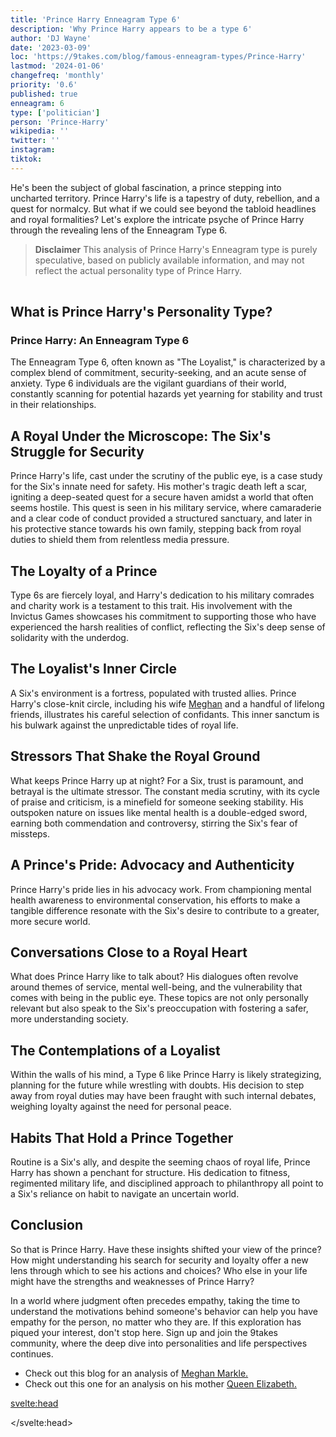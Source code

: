 ```yaml
---
title: 'Prince Harry Enneagram Type 6'
description: 'Why Prince Harry appears to be a type 6'
author: 'DJ Wayne'
date: '2023-03-09'
loc: 'https://9takes.com/blog/famous-enneagram-types/Prince-Harry'
lastmod: '2024-01-06'
changefreq: 'monthly'
priority: '0.6'
published: true
enneagram: 6
type: ['politician']
person: 'Prince-Harry'
wikipedia: ''
twitter: ''
instagram:
tiktok:
---
```


<script>
	import  PopCard  from "../../../lib/components/atoms/PopCard.svelte";
</script>

<p class="firstLetter">He's been the subject of global fascination, a prince stepping into uncharted territory. Prince Harry's life is a tapestry of duty, rebellion, and a quest for normalcy. But what if we could see beyond the tabloid headlines and royal formalities? Let's explore the intricate psyche of Prince Harry through the revealing lens of the Enneagram Type 6.</p>

> **Disclaimer** This analysis of Prince Harry's Enneagram type is purely speculative, based on publicly available information, and may not reflect the actual personality type of Prince Harry.

<div
	style="display: flex;
    justify-content: center;
    margin: 1rem 0;
	"
>
	<PopCard
		image={`/types/6s/${'Prince-Harry'}.webp`}
		showIcon={false}
		enneagramType="6"
		displayText="Prince Harry"
		subtext=""
	/>
</div>

## What is Prince Harry's Personality Type?

### Prince Harry: An Enneagram Type 6

The Enneagram Type 6, often known as "The Loyalist," is characterized by a complex blend of commitment, security-seeking, and an acute sense of anxiety. Type 6 individuals are the vigilant guardians of their world, constantly scanning for potential hazards yet yearning for stability and trust in their relationships.

## A Royal Under the Microscope: The Six's Struggle for Security

Prince Harry's life, cast under the scrutiny of the public eye, is a case study for the Six's innate need for safety. His mother's tragic death left a scar, igniting a deep-seated quest for a secure haven amidst a world that often seems hostile. This quest is seen in his military service, where camaraderie and a clear code of conduct provided a structured sanctuary, and later in his protective stance towards his own family, stepping back from royal duties to shield them from relentless media pressure.

## The Loyalty of a Prince

Type 6s are fiercely loyal, and Harry's dedication to his military comrades and charity work is a testament to this trait. His involvement with the Invictus Games showcases his commitment to supporting those who have experienced the harsh realities of conflict, reflecting the Six's deep sense of solidarity with the underdog.

## The Loyalist's Inner Circle

A Six's environment is a fortress, populated with trusted allies. Prince Harry's close-knit circle, including his wife <a href="/blog/famous-enneagram-types/Meghan-Markle">Meghan</a> and a handful of lifelong friends, illustrates his careful selection of confidants. This inner sanctum is his bulwark against the unpredictable tides of royal life.

## Stressors That Shake the Royal Ground

What keeps Prince Harry up at night? For a Six, trust is paramount, and betrayal is the ultimate stressor. The constant media scrutiny, with its cycle of praise and criticism, is a minefield for someone seeking stability. His outspoken nature on issues like mental health is a double-edged sword, earning both commendation and controversy, stirring the Six's fear of missteps.

## A Prince's Pride: Advocacy and Authenticity

Prince Harry's pride lies in his advocacy work. From championing mental health awareness to environmental conservation, his efforts to make a tangible difference resonate with the Six's desire to contribute to a greater, more secure world.

## Conversations Close to a Royal Heart

What does Prince Harry like to talk about? His dialogues often revolve around themes of service, mental well-being, and the vulnerability that comes with being in the public eye. These topics are not only personally relevant but also speak to the Six's preoccupation with fostering a safer, more understanding society.

## The Contemplations of a Loyalist

Within the walls of his mind, a Type 6 like Prince Harry is likely strategizing, planning for the future while wrestling with doubts. His decision to step away from royal duties may have been fraught with such internal debates, weighing loyalty against the need for personal peace.

## Habits That Hold a Prince Together

Routine is a Six's ally, and despite the seeming chaos of royal life, Prince Harry has shown a penchant for structure. His dedication to fitness, regimented military life, and disciplined approach to philanthropy all point to a Six's reliance on habit to navigate an uncertain world.

## Conclusion

So that is Prince Harry. Have these insights shifted your view of the prince? How might understanding his search for security and loyalty offer a new lens through which to see his actions and choices? Who else in your life might have the strengths and weaknesses of Prince Harry?

In a world where judgment often precedes empathy, taking the time to understand the motivations behind someone's behavior can help you have empathy for the person, no matter who they are. If this exploration has piqued your interest, don't stop here. Sign up and join the 9takes community, where the deep dive into personalities and life perspectives continues.

- Check out this blog for an analysis of <a href="/blog/famous-enneagram-types/Meghan-Markle">Meghan Markle.</a>
- Check out this one for an analysis on his mother <a href="/blog/famous-enneagram-types/Queen-Elizabeth-II">Queen Elizabeth.</a>

<!-- <div>

// loyalty to wife
// issues with trust in the royal family
// seeks support and guidance with mental health
// strongly identifies with groups-> sports and military
</div>
-->

<svelte:head>

</svelte:head>

<style lang="scss">
</style>
